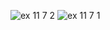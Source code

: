 ![ex 11 7 2](https://github.com/65030034/03376836-OOP-2566-Lab-11/assets/144875017/edd2344d-60f6-42ee-aa08-822ad968a8c7)
![ex 11 7 1](https://github.com/65030034/03376836-OOP-2566-Lab-11/assets/144875017/87c437f2-0283-4e3e-b47d-8d4a5fb80b66)
